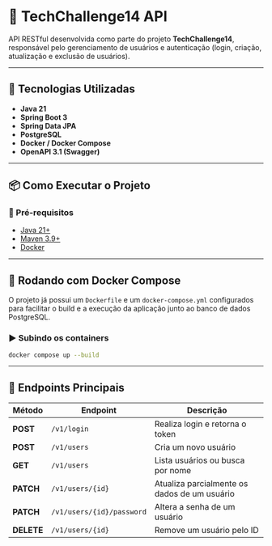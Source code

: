 # 🧩 TechChallenge14 API

API RESTful desenvolvida como parte do projeto **TechChallenge14**, responsável pelo gerenciamento de usuários e autenticação (login, criação, atualização e exclusão de usuários).

---

## 🚀 Tecnologias Utilizadas

- **Java 21**
- **Spring Boot 3**
- **Spring Data JPA**
- **PostgreSQL**
- **Docker / Docker Compose**
- **OpenAPI 3.1 (Swagger)**

---

## 📦 Como Executar o Projeto

### 🔧 Pré-requisitos
- [Java 21+](https://adoptium.net/)
- [Maven 3.9+](https://maven.apache.org/)
- [Docker](https://www.docker.com/)

---

## 🐳 Rodando com Docker Compose

O projeto já possui um `Dockerfile` e um `docker-compose.yml` configurados para facilitar o build e a execução da aplicação junto ao banco de dados PostgreSQL.

### ▶️ Subindo os containers

```bash
docker compose up --build
```

---
## 📘 Endpoints Principais


| Método     | Endpoint                  | Descrição                                   |
| ---------- | ------------------------- | ------------------------------------------- |
| **POST**   | `/v1/login`               | Realiza login e retorna o token          |
| **POST**   | `/v1/users`               | Cria um novo usuário                        |
| **GET**    | `/v1/users`               | Lista usuários ou busca por nome            |
| **PATCH**  | `/v1/users/{id}`          | Atualiza parcialmente os dados de um usuário |
| **PATCH**  | `/v1/users/{id}/password` | Altera a senha de um usuário                |
| **DELETE** | `/v1/users/{id}`          | Remove um usuário pelo ID                   |
